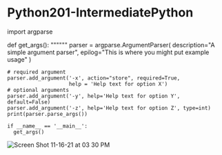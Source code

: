 # Python201-IntermediatePython
import argparse


def get_args():
    """"""
    parser = argparse.ArgumentParser(
        description="A simple argument parser",
        epilog="This is where you might put example usage"
    )

    # required argument
    parser.add_argument('-x', action="store", required=True,
                        help = 'Help text for option X')
    # optional arguments
    parser.add_argument('-y', help='Help text for option Y', default=False)
    parser.add_argument('-z', help='Help text for option Z', type=int)
    print(parser.parse_args())
    
    if __name__ == '__main__':
      get_args()

![Screen Shot 11-16-21 at 03 30 PM](https://user-images.githubusercontent.com/46776355/142009356-9caa666b-b6b1-4a96-bcaa-65a00bb79651.PNG)
